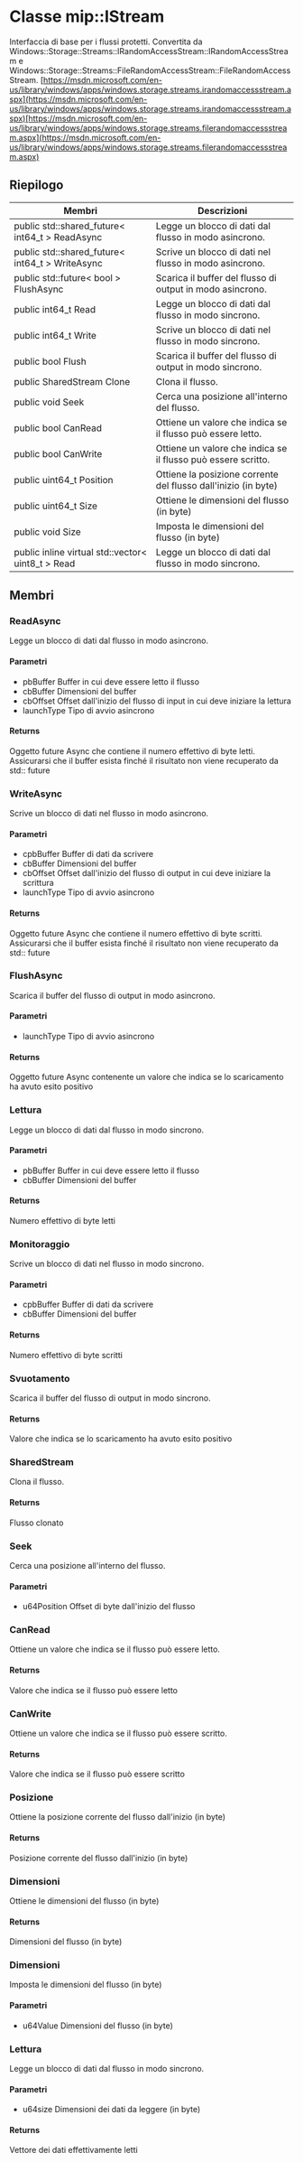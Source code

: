 # <a name="class-mipistream"></a>Classe mip::IStream 
Interfaccia di base per i flussi protetti.
Convertita da Windows::Storage::Streams::IRandomAccessStream::IRandomAccessStream e Windows::Storage::Streams::FileRandomAccessStream::FileRandomAccessStream. [https://msdn.microsoft.com/en-us/library/windows/apps/windows.storage.streams.irandomaccessstream.aspx](https://msdn.microsoft.com/en-us/library/windows/apps/windows.storage.streams.irandomaccessstream.aspx)[https://msdn.microsoft.com/en-us/library/windows/apps/windows.storage.streams.filerandomaccessstream.aspx](https://msdn.microsoft.com/en-us/library/windows/apps/windows.storage.streams.filerandomaccessstream.aspx)
## <a name="summary"></a>Riepilogo
 Membri                        | Descrizioni                                
--------------------------------|---------------------------------------------
public std::shared_future< int64_t > ReadAsync | Legge un blocco di dati dal flusso in modo asincrono.
public std::shared_future< int64_t > WriteAsync | Scrive un blocco di dati nel flusso in modo asincrono.
public std::future< bool > FlushAsync | Scarica il buffer del flusso di output in modo asincrono.
public int64_t Read | Legge un blocco di dati dal flusso in modo sincrono.
public int64_t Write | Scrive un blocco di dati nel flusso in modo sincrono.
public bool Flush | Scarica il buffer del flusso di output in modo sincrono.
public SharedStream Clone | Clona il flusso.
public void Seek | Cerca una posizione all'interno del flusso.
public bool CanRead | Ottiene un valore che indica se il flusso può essere letto.
public bool CanWrite | Ottiene un valore che indica se il flusso può essere scritto.
public uint64_t Position | Ottiene la posizione corrente del flusso dall'inizio (in byte)
public uint64_t Size | Ottiene le dimensioni del flusso (in byte)
public void Size | Imposta le dimensioni del flusso (in byte)
public inline virtual std::vector< uint8_t > Read | Legge un blocco di dati dal flusso in modo sincrono.
## <a name="members"></a>Membri
### <a name="readasync"></a>ReadAsync
Legge un blocco di dati dal flusso in modo asincrono.
#### <a name="parameters"></a>Parametri
* pbBuffer Buffer in cui deve essere letto il flusso 
* cbBuffer Dimensioni del buffer 
* cbOffset Offset dall'inizio del flusso di input in cui deve iniziare la lettura 
* launchType Tipo di avvio asincrono
#### <a name="returns"></a>Returns
Oggetto future Async che contiene il numero effettivo di byte letti. Assicurarsi che il buffer esista finché il risultato non viene recuperato da std:: future
### <a name="writeasync"></a>WriteAsync
Scrive un blocco di dati nel flusso in modo asincrono.
#### <a name="parameters"></a>Parametri
* cpbBuffer Buffer di dati da scrivere 
* cbBuffer Dimensioni del buffer 
* cbOffset Offset dall'inizio del flusso di output in cui deve iniziare la scrittura 
* launchType Tipo di avvio asincrono
#### <a name="returns"></a>Returns
Oggetto future Async che contiene il numero effettivo di byte scritti. Assicurarsi che il buffer esista finché il risultato non viene recuperato da std:: future
### <a name="flushasync"></a>FlushAsync
Scarica il buffer del flusso di output in modo asincrono.
#### <a name="parameters"></a>Parametri
* launchType Tipo di avvio asincrono
#### <a name="returns"></a>Returns
Oggetto future Async contenente un valore che indica se lo scaricamento ha avuto esito positivo
### <a name="read"></a>Lettura
Legge un blocco di dati dal flusso in modo sincrono.
#### <a name="parameters"></a>Parametri
* pbBuffer Buffer in cui deve essere letto il flusso 
* cbBuffer Dimensioni del buffer
#### <a name="returns"></a>Returns
Numero effettivo di byte letti
### <a name="write"></a>Monitoraggio
Scrive un blocco di dati nel flusso in modo sincrono.
#### <a name="parameters"></a>Parametri
* cpbBuffer Buffer di dati da scrivere 
* cbBuffer Dimensioni del buffer
#### <a name="returns"></a>Returns
Numero effettivo di byte scritti
### <a name="flush"></a>Svuotamento
Scarica il buffer del flusso di output in modo sincrono.
#### <a name="returns"></a>Returns
Valore che indica se lo scaricamento ha avuto esito positivo
### <a name="sharedstream"></a>SharedStream
Clona il flusso.
#### <a name="returns"></a>Returns
Flusso clonato
### <a name="seek"></a>Seek
Cerca una posizione all'interno del flusso.
#### <a name="parameters"></a>Parametri
* u64Position Offset di byte dall'inizio del flusso
### <a name="canread"></a>CanRead
Ottiene un valore che indica se il flusso può essere letto.
#### <a name="returns"></a>Returns
Valore che indica se il flusso può essere letto
### <a name="canwrite"></a>CanWrite
Ottiene un valore che indica se il flusso può essere scritto.
#### <a name="returns"></a>Returns
Valore che indica se il flusso può essere scritto
### <a name="position"></a>Posizione
Ottiene la posizione corrente del flusso dall'inizio (in byte)
#### <a name="returns"></a>Returns
Posizione corrente del flusso dall'inizio (in byte)
### <a name="size"></a>Dimensioni
Ottiene le dimensioni del flusso (in byte)
#### <a name="returns"></a>Returns
Dimensioni del flusso (in byte)
### <a name="size"></a>Dimensioni
Imposta le dimensioni del flusso (in byte)
#### <a name="parameters"></a>Parametri
* u64Value Dimensioni del flusso (in byte)
### <a name="read"></a>Lettura
Legge un blocco di dati dal flusso in modo sincrono.
#### <a name="parameters"></a>Parametri
* u64size Dimensioni dei dati da leggere (in byte)
#### <a name="returns"></a>Returns
Vettore dei dati effettivamente letti